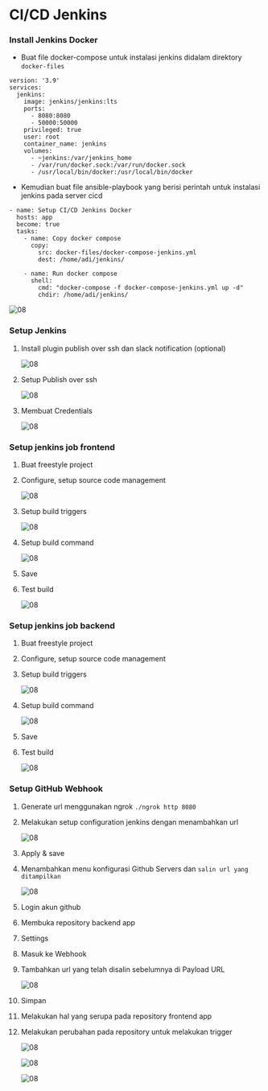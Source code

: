 # CI/CD Jenkins

### Install Jenkins Docker

- Buat file docker-compose untuk instalasi jenkins didalam direktory `docker-files`
  
```
version: '3.9'
services:
  jenkins:
    image: jenkins/jenkins:lts
    ports:
      - 8080:8080
      - 50000:50000
    privileged: true
    user: root
    container_name: jenkins
    volumes:
      - ~jenkins:/var/jenkins_home
      - /var/run/docker.sock:/var/run/docker.sock
      - /usr/local/bin/docker:/usr/local/bin/docker   
```
- Kemudian buat file ansible-playbook yang berisi perintah untuk instalasi jenkins pada server cicd
```
- name: Setup CI/CD Jenkins Docker
  hosts: app
  become: true
  tasks:
    - name: Copy docker compose
      copy:
        src: docker-files/docker-compose-jenkins.yml 
        dest: /home/adi/jenkins/

    - name: Run docker compose
      shell:
        cmd: "docker-compose -f docker-compose-jenkins.yml up -d"
        chdir: /home/adi/jenkins/

```

   ![08](assets/cicd-0.png) 

### Setup Jenkins
1. Install plugin publish over ssh dan slack notification (optional)
 
   ![08](assets/cicd-1.png)

2. Setup Publish over ssh

   ![08](assets/cicd-2.png)

3. Membuat Credentials
   
   ![08](assets/cicd-1.2.png)

### Setup jenkins job frontend
1. Buat freestyle project
2. Configure, setup source code management

   ![08](assets/cicd-4.png)

3. Setup build triggers

   ![08](assets/cicd-3.png)

4. Setup build command 

   ![08](assets/cicd-5.png)

5. Save

6. Test build
    
   ![08](assets/cicd-6.png)


### Setup jenkins job backend
1. Buat freestyle project
2. Configure, setup source code management

3. Setup build triggers

   ![08](assets/cicd-3.png)

4. Setup build command 

   ![08](assets/cicd-7.png)

5. Save

6. Test build
    
   ![08](assets/job6.png)



### Setup GitHub Webhook 
1. Generate url menggunakan ngrok `./ngrok http 8080`
2. Melakukan setup configuration jenkins dengan menambahkan url

   ![08](assets/job1.png)

3. Apply & save 

4. Menambahkan menu konfigurasi Github Servers dan `salin url yang ditampilkan`

   ![08](assets/job2.png)

5. Login akun github
6. Membuka repository backend app
7. Settings 
8. Masuk ke Webhook
9. Tambahkan url yang telah disalin sebelumnya di Payload URL

   ![08](assets/job3.png)

10. Simpan
11. Melakukan hal yang serupa pada repository frontend app
12. Melakukan perubahan pada repository untuk melakukan trigger 
    
    ![08](assets/job4.png)
    
    ![08](assets/job5.png)
    
    ![08](assets/job6.png)